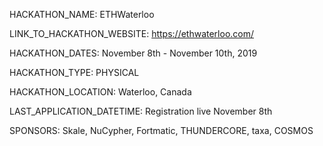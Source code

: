 HACKATHON_NAME: ETHWaterloo

LINK_TO_HACKATHON_WEBSITE: https://ethwaterloo.com/

HACKATHON_DATES: November 8th - November 10th, 2019

HACKATHON_TYPE: PHYSICAL

HACKATHON_LOCATION: Waterloo, Canada

LAST_APPLICATION_DATETIME: Registration live November 8th

SPONSORS: Skale, NuCypher, Fortmatic, THUNDERCORE, taxa, COSMOS
